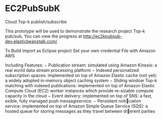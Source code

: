 EC2PubSubK
==========

Cloud Top-k publish/subscribe

This prototype will be used to demonstrate the research project Top-k pub/sub, You can view the progress at http://ec2kpubsub-dev.elasticbeanstalk.com/

To Build
Import as Eclipse project
Set your own credential File with Amazon AWS

Including Features:
− Publication stream: simulated using Amazon Kinesis: a real world data stream processing platform
− Indexed personalized subscription spaces: implemented on top of Amazon Elastic cache (not yet): a widely adopted in-memory object caching system
− Sliding window Top-k matching with indexed publications: implemented on top
of Amazon Elastic Compute Cloud (EC2) worker instances which provide re-sizable compute capacity in the cloud
− Event delivery: implemented on top of SNS: a fast, exible, fully managed push messagiservice.
− Persistent notication service: implemented on top of Amazon Simple Queue Service (SQS): a hosted queue for storing messages as they travel between dierent parties
